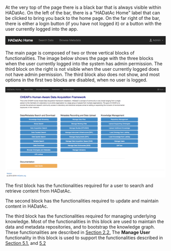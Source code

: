 At the very top of the page there is a black bar that is always visible within HADatAc. On the left of the bar, there is a "HADatAc Home" label that can be clicked to bring you back to the home page. On the far right of the bar, there is either a login button (if you have not logged it) or a button with the user currently logged into the app. 

![](https://raw.githubusercontent.com/paulopinheiro1234/hadatac-screenshots/master/Sec3/top-bar.png)

The main page is composed of two or three vertical blocks of functionalities. The image below shows the page with the three blocks when the user currently logged into the system has admin permission. The third block on the right is not visible when the user currently logged does not have admin permission. The third block also does not show, and most options in the first two blocks are disabled, when no user is logged.  

![](https://raw.githubusercontent.com/paulopinheiro1234/hadatac-screenshots/master/Sec3/home-page.png)

The first block has the functionalities required for a user to search and retrieve content from HADatAc. 

The second block has the functionalities required to update and maintain content in HADatAc. 

The third block has the functionalities required for managing underlying knowledge. Most of the functionalities in this block are used to maintain the data and metadata repositories, and to bootstrap the knowledge graph. These functionalities are described in [Section 2.2.](https://github.com/paulopinheiro1234/hadatac/wiki/2.2.-Knowledge-Graph-Bootstrap) The __Manage User__ functionality in this block is used to support the functionalities described in [Section 5.1.](https://github.com/paulopinheiro1234/hadatac/wiki/5.1.-Access-Network) and [5.2](https://github.com/paulopinheiro1234/hadatac/wiki/5.2.-User-Status,-Categories-and-Access-Permissions) 